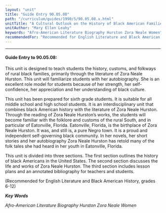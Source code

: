 ```yaml
---
layout: "unit"
title: "Guide Entry 90.05.08"
path: "/curriculum/guides/1990/5/90.05.08.x.html"
unitTitle: "A Cultural Outlook on the History of Black American Families in the Rural South"
unitAuthor: "Mary Ellen Leahy"
keywords: "Afro-American Literature Biography Hurston Zora Neale Women"
recommendedFor: "Recommended for English Literature and Black American History, grades 6-12"
---
```

<body>
<hr/>
<h4>
Guide Entry to 90.05.08:
</h4>
This unit is designed to teach students the history, customs, and folkways of rural black families, primarily through the literature of Zora Neale Hurston. This unit will familiarize students with her autobiography. She is an excellent role model for students because of her strength, her self-confidence, her appreciation and her understanding of black culture.
<p>
This unit has been prepared for sixth grade students. It is suitable for all middle school and high school students. It is an interdisciplinary unit that combines black American history with the literature of Zora Neale Hurston. Through the reading of Zora Neale Hurston’s works, the students will become familiar with the folklore and customs of the rural South, and in particular of Eatonville, Florida. Eatonville, Florida, is the birthplace of Zora Neale Hurston. It was, and still is, a pure Negro town. It is a proud and independent self-governing black community. In her novels, her short stories and her autobiography Zora Neale Hurston has retold many of the folk tales she had heard in her youth in Eatonville, Florida.
</p>
<p>
This unit is divided into three sections. The first section outlines the history of black Americans in the United States. The second section discusses the life and works of Zora Neale Hurston. The third section includes lesson plans and an annotated bibliography for teachers and students.
</p>
<p>
(Recommended for English Literature and Black American History, grades 6-12)
</p>
<p>
<b>
<i>
Key Words
</i>
</b>
<br/>
</p>
<p>
<i>
Afro-American Literature Biography Hurston Zora Neale Women
</i>
</p>
</body>